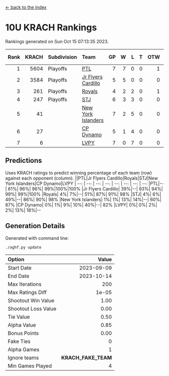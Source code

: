 [<- back to the index](readme.md)
# 10U KRACH Rankings
Rankings generated on Sun Oct 15 07:13:35 2023.

Rank|KRACH|Subdivision|Team|GP|W|L|T|OTW|OTL|SoS|Exp Wins|Win Diff
---:|---:|:---|:---|---:|---:|---:|---:|---:|---:|---:|---:|---:
1|5604|Playoffs|[PTL](https://gamesheetstats.com/seasons/3663/teams/140791/schedule)|7|7|0|0|1|0|110|7.8|-0.0
2|3584|Playoffs|[Jr Flyers Cardillo](https://gamesheetstats.com/seasons/3663/teams/140794/schedule)|5|5|0|0|0|0|95|5.9|0.0
3|261|Playoffs|[Royals](https://gamesheetstats.com/seasons/3663/teams/140796/schedule)|4|2|2|0|1|0|1853|2.9|0.0
4|247|Playoffs|[STJ](https://gamesheetstats.com/seasons/3663/teams/140792/schedule)|6|3|3|0|0|0|2125|3.9|0.0
5|41||[New York Islanders](https://gamesheetstats.com/seasons/3663/teams/140793/schedule)|7|2|5|0|0|1|1915|2.9|0.0
6|27||[CP Dynamo](https://gamesheetstats.com/seasons/3663/teams/140795/schedule)|5|1|4|0|0|1|1058|1.9|0.0
7|6||[LVPY](https://gamesheetstats.com/seasons/3663/teams/140790/schedule)|7|0|7|0|0|0|1642|0.9|0.0

## Predictions
Uses KRACH ratings to predict winning percentage of each team (row) against each opponent (column).
||PTL|Jr Flyers Cardillo|Royals|STJ|New York Islanders|CP Dynamo|LVPY
| --: | --: | --: | --: | --: | --: | --: | --: 
|PTL|--| 61%| 96%| 96%| 99%|100%|100%
|Jr Flyers Cardillo| 39%|--| 93%| 94%| 99%| 99%|100%
|Royals|  4%|  7%|--| 51%| 87%| 91%| 98%
|STJ|  4%|  6%| 49%|--| 86%| 90%| 98%
|New York Islanders|  1%|  1%| 13%| 14%|--| 60%| 87%
|CP Dynamo|  0%|  1%|  9%| 10%| 40%|--| 82%
|LVPY|  0%|  0%|  2%|  2%| 13%| 18%|--

## Generation Details

Generated with command line:
```
./aghf.py update
```

| Option | Value |
| :----- | ----: |
| Start Date | 2023-09-09 |
| End Date | 2023-10-14 |
| Max Iterations | 200 |
| Max Ratings Diff | 1e-05 |
| Shootout Win Value | 1.00 |
| Shootout Loss Value | 0.00 |
| Tie Value | 0.50 |
| Alpha Value | 0.85 |
| Bonus Points | 0.00 |
| Fake Ties | 0 |
| Alpha Games | 1 |
| Ignore teams | __KRACH_FAKE_TEAM__ |
| Min Games Played | 4 |

